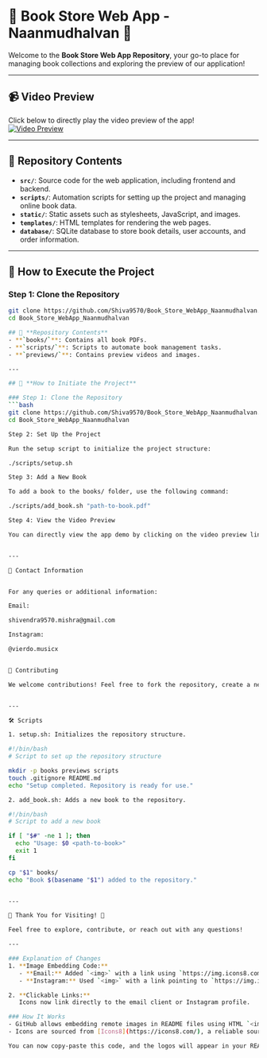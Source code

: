 

# 🌟 **Book Store Web App - Naanmudhalvan** 🌟

Welcome to the **Book Store Web App Repository**, your go-to place for managing book collections and exploring the preview of our application!  

---

## 📹 **Video Preview**
Click below to directly play the video preview of the app!  
[![Video Preview](https://img.icons8.com/color/96/000000/play.png)](https://drive.google.com/file/d/1lVILTZxAW9KFQbsTs9qziVxPN7u5AyDU/view?usp=sharing)

---

## 📂 **Repository Contents**
- **`src/`**: Source code for the web application, including frontend and backend.
- **`scripts/`**: Automation scripts for setting up the project and managing online book data.
- **`static/`**: Static assets such as stylesheets, JavaScript, and images.
- **`templates/`**: HTML templates for rendering the web pages.
- **`database/`**: SQLite database to store book details, user accounts, and order information.

---

## 🚀 **How to Execute the Project**

### Step 1: Clone the Repository
```bash
git clone https://github.com/Shiva9570/Book_Store_WebApp_Naanmudhalvan.git
cd Book_Store_WebApp_Naanmudhalvan

## 📂 **Repository Contents**
- **`books/`**: Contains all book PDFs.
- **`scripts/`**: Scripts to automate book management tasks.
- **`previews/`**: Contains preview videos and images.

---

## 🚀 **How to Initiate the Project**

### Step 1: Clone the Repository
```bash
git clone https://github.com/Shiva9570/Book_Store_WebApp_Naanmudhalvan.git
cd Book_Store_WebApp_Naanmudhalvan

Step 2: Set Up the Project

Run the setup script to initialize the project structure:

./scripts/setup.sh

Step 3: Add a New Book

To add a book to the books/ folder, use the following command:

./scripts/add_book.sh "path-to-book.pdf"

Step 4: View the Video Preview

You can directly view the app demo by clicking on the video preview link.


---

📧 Contact Information


For any queries or additional information:

Email:

shivendra9570.mishra@gmail.com

Instagram:

@vierdo.musicx


🤝 Contributing

We welcome contributions! Feel free to fork the repository, create a new branch, and submit a pull request.


---

🛠 Scripts

1. setup.sh: Initializes the repository structure.

#!/bin/bash
# Script to set up the repository structure

mkdir -p books previews scripts
touch .gitignore README.md
echo "Setup completed. Repository is ready for use."

2. add_book.sh: Adds a new book to the repository.

#!/bin/bash
# Script to add a new book

if [ "$#" -ne 1 ]; then
  echo "Usage: $0 <path-to-book>"
  exit 1
fi

cp "$1" books/
echo "Book $(basename "$1") added to the repository."


---

🌟 Thank You for Visiting! 🌟

Feel free to explore, contribute, or reach out with any questions!

---

### Explanation of Changes
1. **Image Embedding Code:**
   - **Email:** Added `<img>` with a link using `https://img.icons8.com/color/48/000000/email.png`.
   - **Instagram:** Used `<img>` with a link pointing to `https://img.icons8.com/color/48/000000/instagram-new.png`.

2. **Clickable Links:**  
   Icons now link directly to the email client or Instagram profile.

### How It Works
- GitHub allows embedding remote images in README files using HTML `<img>` tags.
- Icons are sourced from [Icons8](https://icons8.com/), a reliable source for free icons.

You can now copy-paste this code, and the logos will appear in your README file. Let me know if you need further assistance!

